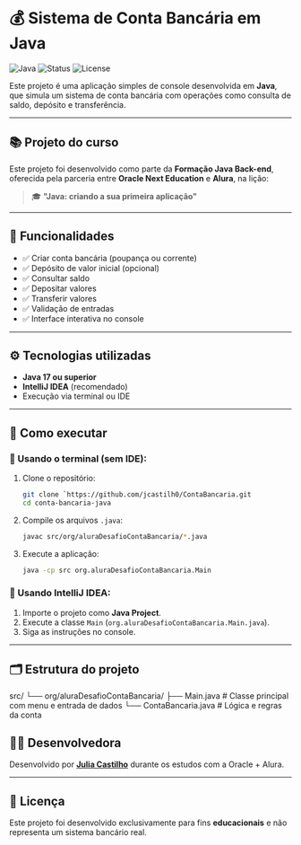 # 💰 Sistema de Conta Bancária em Java

![Java](https://img.shields.io/badge/Java-17+-red?logo=java)
![Status](https://img.shields.io/badge/status-Finalizado-Verde)
![License](https://img.shields.io/badge/license-Educacional-blue)

Este projeto é uma aplicação simples de console desenvolvida em **Java**, que simula um sistema de conta bancária com operações como consulta de saldo, depósito e transferência.

---

## 📚 Projeto do curso

Este projeto foi desenvolvido como parte da **Formação Java Back-end**, oferecida pela parceria entre **Oracle Next Education** e **Alura**, na lição:

> 🎓 **"Java: criando a sua primeira aplicação"**

---

## 🧩 Funcionalidades

- ✅ Criar conta bancária (poupança ou corrente)
- ✅ Depósito de valor inicial (opcional)
- ✅ Consultar saldo
- ✅ Depositar valores
- ✅ Transferir valores
- ✅ Validação de entradas
- ✅ Interface interativa no console

---

## ⚙️ Tecnologias utilizadas

- **Java 17 ou superior**
- **IntelliJ IDEA** (recomendado)
- Execução via terminal ou IDE

---

## 🚀 Como executar

### 🔸 Usando o terminal (sem IDE):

1. Clone o repositório:
   ```bash
   git clone `https://github.com/jcastilh0/ContaBancaria.git
   cd conta-bancaria-java

2. Compile os arquivos `.java`:

   ```bash
   javac src/org/aluraDesafioContaBancaria/*.java
   ```
3. Execute a aplicação:

   ```bash
   java -cp src org.aluraDesafioContaBancaria.Main
   ```

### 🔸 Usando IntelliJ IDEA:

1. Importe o projeto como **Java Project**.
2. Execute a classe `Main` (`org.aluraDesafioContaBancaria.Main.java`).
3. Siga as instruções no console.

---

## 🗂️ Estrutura do projeto

src/
└── org/aluraDesafioContaBancaria/
    ├── Main.java             # Classe principal com menu e entrada de dados
    └── ContaBancaria.java    # Lógica e regras da conta

## 👩‍💻 Desenvolvedora

Desenvolvido por [**Julia Castilho**](https://github.com/jcastilh0) durante os estudos com a Oracle + Alura.

---

## 📄 Licença

Este projeto foi desenvolvido exclusivamente para fins **educacionais** e não representa um sistema bancário real.

